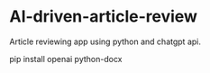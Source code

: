# AI-driven-article-review
Article reviewing app using python and chatgpt api.

pip install openai python-docx

